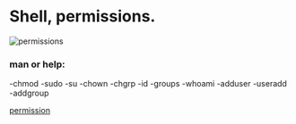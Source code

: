 # Shell, permissions.


![permissions](https://user-images.githubusercontent.com/85587286/160503628-d9841c86-358d-44f8-ac76-d58a6d326487.png)

### man or help:

-chmod
-sudo
-su
-chown
-chgrp
-id
-groups
-whoami
-adduser
-useradd
-addgroup

[permission](http://linuxcommand.org/lc3_lts0090.php)
